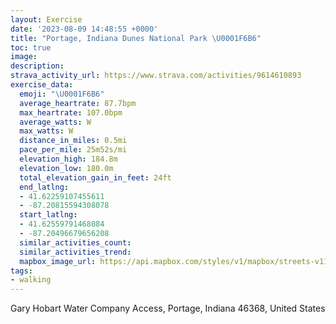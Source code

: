 ```yaml
---
layout: Exercise
date: '2023-08-09 14:48:55 +0000'
title: "Portage, Indiana Dunes National Park \U0001F6B6"
toc: true
image:
description:
strava_activity_url: https://www.strava.com/activities/9614610893
exercise_data:
  emoji: "\U0001F6B6"
  average_heartrate: 87.7bpm
  max_heartrate: 107.0bpm
  average_watts: W
  max_watts: W
  distance_in_miles: 0.5mi
  pace_per_mile: 25m52s/mi
  elevation_high: 184.8m
  elevation_low: 180.0m
  total_elevation_gain_in_feet: 24ft
  end_latlng:
  - 41.62259107455611
  - -87.20815594308078
  start_latlng:
  - 41.62559791468084
  - -87.20496679656208
  similar_activities_count:
  similar_activities_trend:
  mapbox_image_url: https://api.mapbox.com/styles/v1/mapbox/streets-v11/static/path-5+787af2-1.0(sca%7DFrtgsOF%5Cb%40z%40%7C%40PDAF%3FPJXDD%40%40DAFC%3F%3FAFA%40FFFj%40PDC%40GRoAHWNOhAm%40%5CK%7C%40Gd%40D),pin-s-s+e5b22e(-87.2073,41.62634),pin-s-f+89ae00(-87.20718999999998,41.623909999999995)/auto/800x800?access_token=pk.eyJ1Ijoiam9zaGJlY2ttYW4iLCJhIjoiY205eWR2aDd1MWZ6djJrbXc4a3M0bWZleiJ9.XiG9OWkNcZk2QzjJbxLB4A
tags:
- walking
---
```




Gary Hobart Water Company Access, Portage, Indiana 46368, United States

